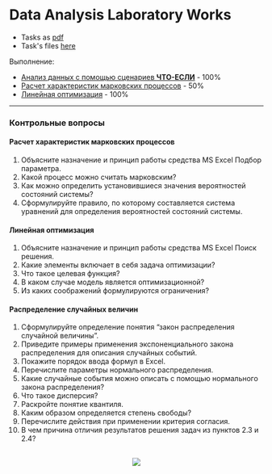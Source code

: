 # Data Analysis Laboratory Works

* Tasks as [pdf](tasks.pdf)
* Task's files [here](Files)

Выполнение:
* [Анализ данных с помощью сценариев **ЧТО-ЕСЛИ**](task-1) - 100%
* [Расчет характеристик марковских процессов](task-2) - 50%
* [Линейная оптимизация](task-3) - 100%
<hr>

### Контрольные вопросы
#### Расчет характеристик марковских процессов
1. Объясните назначение и принцип работы средства MS Excel Подбор
параметра.
2. Какой процесс можно считать марковским?
3. Как можно определить установившиеся значения вероятностей
состояний системы?
4. Сформулируйте правило, по которому составляется система
уравнений для определения вероятностей состояний системы.
#### Линейная оптимизация
1. Объясните назначение и принцип работы средства MS Excel Поиск
решения.
2. Какие элементы включает в себя задача оптимизации?
3. Что такое целевая функция?
4. В каком случае модель является оптимизационной?
5. Из каких соображений формулируются ограничения?
#### Распределение случайных величин
1. Сформулируйте определение понятия “закон распределения
случайной величины”.
2. Приведите примеры применения экспоненциального закона
распределения для описания случайных событий.
3. Покажите порядок ввода формул в Excel.
4. Перечислите параметры нормального распределения.
5. Какие случайные события можно описать с помощью нормального
закона распределения?
6. Что такое дисперсия?
7. Раскройте понятие квантиля.
8. Каким образом определяется степень свободы?
9. Перечислите действия при применении критерия согласия.
10. В чем причина отличия результатов решения задач из пунктов 2.3 и
2.4?
<h2 align=center><img src="https://i.pinimg.com/originals/1f/e0/a5/1fe0a5a6c70e32b454727f6417dae87c.webp" /></h2>
